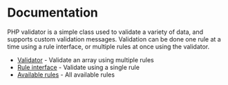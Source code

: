 # Documentation

PHP validator is a simple class used to validate a variety of data,
and supports custom validation messages.
Validation can be done one rule at a time using a rule interface,
or multiple rules at once using the validator.

- [Validator](validator.md) - Validate an array using multiple rules
- [Rule interface](rule-interface.md) - Validate using a single rule
- [Available rules](rules.md) - All available rules